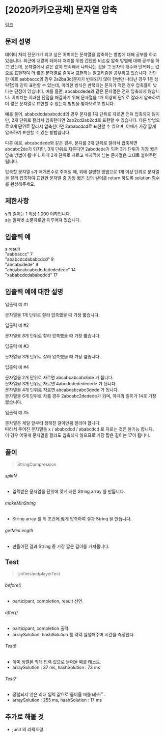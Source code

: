 # [2020카카오공채] 문자열 압축
[링크](https://programmers.co.kr/learn/courses/30/lessons/60057)

## 문제 설명
데이터 처리 전문가가 되고 싶은 어피치는 문자열을 압축하는 방법에 대해 공부를 하고 있습니다. 최근에 대량의 데이터 처리를 위한 간단한 비손실 압축 방법에 대해 공부를 하고 있는데, 문자열에서 같은 값이 연속해서 나타나는 것을 그 문자의 개수와 반복되는 값으로 표현하여 더 짧은 문자열로 줄여서 표현하는 알고리즘을 공부하고 있습니다.
간단한 예로 aabbaccc의 경우 2a2ba3c(문자가 반복되지 않아 한번만 나타난 경우 1은 생략함)와 같이 표현할 수 있는데, 이러한 방식은 반복되는 문자가 적은 경우 압축률이 낮다는 단점이 있습니다. 예를 들면, abcabcdede와 같은 문자열은 전혀 압축되지 않습니다. 어피치는 이러한 단점을 해결하기 위해 문자열을 1개 이상의 단위로 잘라서 압축하여 더 짧은 문자열로 표현할 수 있는지 방법을 찾아보려고 합니다.

예를 들어, ababcdcdababcdcd의 경우 문자를 1개 단위로 자르면 전혀 압축되지 않지만, 2개 단위로 잘라서 압축한다면 2ab2cd2ab2cd로 표현할 수 있습니다. 다른 방법으로 8개 단위로 잘라서 압축한다면 2ababcdcd로 표현할 수 있으며, 이때가 가장 짧게 압축하여 표현할 수 있는 방법입니다.

다른 예로, abcabcdede와 같은 경우, 문자를 2개 단위로 잘라서 압축하면 abcabc2de가 되지만, 3개 단위로 자른다면 2abcdede가 되어 3개 단위가 가장 짧은 압축 방법이 됩니다. 이때 3개 단위로 자르고 마지막에 남는 문자열은 그대로 붙여주면 됩니다.

압축할 문자열 s가 매개변수로 주어질 때, 위에 설명한 방법으로 1개 이상 단위로 문자열을 잘라 압축하여 표현한 문자열 중 가장 짧은 것의 길이를 return 하도록 solution 함수를 완성해주세요.

## 제한사항
s의 길이는 1 이상 1,000 이하입니다.  
s는 알파벳 소문자로만 이루어져 있습니다.

## 입출력 예
s	result  
"aabbaccc"	7  
"ababcdcdababcdcd"	9  
"abcabcdede"	8  
"abcabcabcabcdededededede"	14  
"xababcdcdababcdcd"	17  

## 입출력 예에 대한 설명
입출력 예 #1

문자열을 1개 단위로 잘라 압축했을 때 가장 짧습니다.

입출력 예 #2

문자열을 8개 단위로 잘라 압축했을 때 가장 짧습니다.

입출력 예 #3

문자열을 3개 단위로 잘라 압축했을 때 가장 짧습니다.

입출력 예 #4

문자열을 2개 단위로 자르면 abcabcabcabc6de 가 됩니다.  
문자열을 3개 단위로 자르면 4abcdededededede 가 됩니다.  
문자열을 4개 단위로 자르면 abcabcabcabc3dede 가 됩니다.  
문자열을 6개 단위로 자를 경우 2abcabc2dedede가 되며, 이때의 길이가 14로 가장 짧습니다.  

입출력 예 #5

문자열은 제일 앞부터 정해진 길이만큼 잘라야 합니다.  
따라서 주어진 문자열을 x / ababcdcd / ababcdcd 로 자르는 것은 불가능 합니다.  
이 경우 어떻게 문자열을 잘라도 압축되지 않으므로 가장 짧은 길이는 17이 됩니다.

## 풀이
> StringCompression 
###### splitN 
- 입력받은 문자열을 단위에 맞게 자른 String array 를 만듭니다.

###### makeMinString 
- String array 를 위 조건에 맞게 압축하여 결과 String 을 만듭니다.

###### getMinLength 
- 만들어진 결과 String 중 가장 짧은 길이를 가져옵니다.

## Test    
> UnfinishedplayerTest

###### before() 
- participant, completion, result 선언.
    
###### after()
- participant, completion 출력.
- arraySolution, hashSolution 를 각각 실행해주며 시간을 측정한다.

###### Test6
- 이미 정렬된 최대 입력 값으로 들어올 때를 테스트. 
- arraySolution : 37 ms, hashSolution : 73 ms

###### Test7
- 정렬되지 않은 최대 입력 값으로 들어올 때를 테스트.
- arraySolution : 255 ms, hashSolution : 17 ms

## 추가로 해볼 것
- junit 의 리팩토링. 

